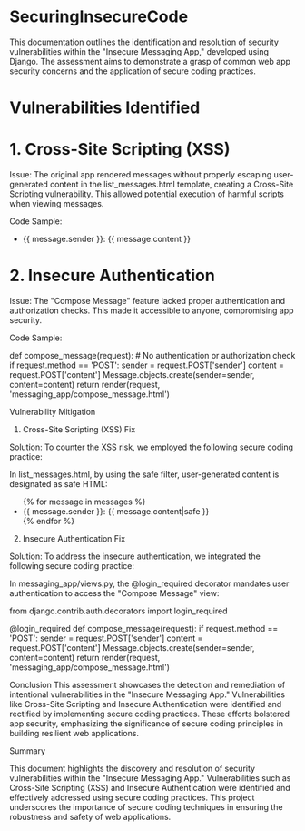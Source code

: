 # SecuringInsecureCode

This documentation outlines the identification and resolution of security vulnerabilities within the "Insecure Messaging App," developed using Django. The assessment aims to demonstrate a grasp of common web app security concerns and the application of secure coding practices.

# Vulnerabilities Identified
# 1. Cross-Site Scripting (XSS)

Issue: The original app rendered messages without properly escaping user-generated content in the list_messages.html template, creating a Cross-Site Scripting vulnerability. This allowed potential execution of harmful scripts when viewing messages.

 Code Sample:

<ul>
    <li>{{ message.sender }}: {{ message.content }}</li>
</ul>

# 2. Insecure Authentication

Issue: The "Compose Message" feature lacked proper authentication and authorization checks. This made it accessible to anyone, compromising app security.

Code Sample:

def compose_message(request):
    # No authentication or authorization check
    if request.method == 'POST':
        sender = request.POST['sender']
        content = request.POST['content']
        Message.objects.create(sender=sender, content=content)
    return render(request, 'messaging_app/compose_message.html')

Vulnerability Mitigation
1. Cross-Site Scripting (XSS) Fix

Solution: To counter the XSS risk, we employed the following secure coding practice:

In list_messages.html, by using the safe filter, user-generated content is designated as safe HTML:

<ul>
    {% for message in messages %}
        <li>{{ message.sender }}: {{ message.content|safe }}</li>
    {% endfor %}
</ul>


2. Insecure Authentication Fix

Solution: To address the insecure authentication, we integrated the following secure coding practice:

In messaging_app/views.py, the @login_required decorator mandates user authentication to access the "Compose Message" view:

from django.contrib.auth.decorators import login_required

@login_required
def compose_message(request):
    if request.method == 'POST':
        sender = request.POST['sender']
        content = request.POST['content']
        Message.objects.create(sender=sender, content=content)
    return render(request, 'messaging_app/compose_message.html')

Conclusion
This assessment showcases the detection and remediation of intentional vulnerabilities in the "Insecure Messaging App." Vulnerabilities like Cross-Site Scripting and Insecure Authentication were identified and rectified by implementing secure coding practices. These efforts bolstered app security, emphasizing the significance of secure coding principles in building resilient web applications.

Summary

This document highlights the discovery and resolution of security vulnerabilities within the "Insecure Messaging App." Vulnerabilities such as Cross-Site Scripting (XSS) and Insecure Authentication were identified and effectively addressed using secure coding practices. This project underscores the importance of secure coding techniques in ensuring the robustness and safety of web applications.
